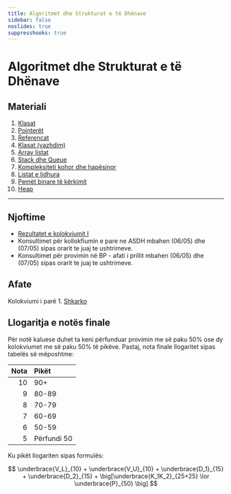 ```yaml
---
title: Algoritmet dhe Strukturat e të Dhënave
sidebar: false
noslides: true
suppresshooks: true
---
```


# Algoritmet dhe Strukturat e të Dhënave

## Materiali


1. [Klasat](/lendet/algoritmet-dhe-strukturat-e-te-dhenave/java3)
2. [Pointerët](/lendet/algoritmet-dhe-strukturat-e-te-dhenave/java1)
3. [Referencat](/lendet/algoritmet-dhe-strukturat-e-te-dhenave/java2)
4. [Klasat (vazhdim)](/lendet/algoritmet-dhe-strukturat-e-te-dhenave/java4) 
5. [Array listat](/lendet/algoritmet-dhe-strukturat-e-te-dhenave/java5) 
6. [Stack dhe Queue](/lendet/algoritmet-dhe-strukturat-e-te-dhenave/java6) 
7. [Kompleksiteti kohor dhe hapësinor](/lendet/algoritmet-dhe-strukturat-e-te-dhenave/java7)
8. [Listat e lidhura](/lendet/algoritmet-dhe-strukturat-e-te-dhenave/java8)
9. [Pemët binare të kërkimit](/lendet/algoritmet-dhe-strukturat-e-te-dhenave/java9)
10. [Heap](/lendet/algoritmet-dhe-strukturat-e-te-dhenave/java10)

---
## Njoftime
-  [Rezultatet e kolokviumit I](/lendet/algoritmet-dhe-strukturat-e-te-dhenave/kolokviumi1)
-  Konsultimet për kollokfiumin e pare ne ASDH mbahen (06/05) dhe (07/05) sipas orarit te juaj te ushtrimeve.
-  Konsultimet për provimin në BP - afati i prillit mbahen (06/05) dhe (07/05) sipas orarit te juaj te ushtrimeve.

## Afate
 Kolokviumi i parë
    1. [Shkarko](/lendet/algoritmet-dhe-strukturat-e-te-dhenave/asdh_k1.pdf)

## Llogaritja e notës finale

Për notë kaluese duhet ta keni përfunduar provimin me së paku 50% ose dy kolokviumet me së paku 50% të pikëve. Pastaj, nota finale llogaritet sipas tabelës së mëposhtme:

| Nota | Pikët       |
| ---: | :---------- |
|   10 | 90+         |
|    9 | 80-89       |
|    8 | 70-79       |
|    7 | 60-69       |
|    6 | 50-59       |
|    5 | Përfundi 50 |

Ku pikët llogariten sipas formulës:

$$
\underbrace{V_L}_{10} + \underbrace{V_U}_{10} + \underbrace{D_1}_{15} + \underbrace{D_2}_{15} + \big[\underbrace{K_1K_2}_{25+25} \lor \underbrace{P}_{50} \big]
$$
